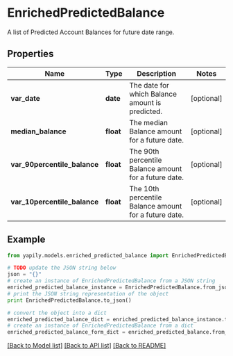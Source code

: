 # EnrichedPredictedBalance

A list of Predicted Account Balances for future date range.

## Properties
Name | Type | Description | Notes
------------ | ------------- | ------------- | -------------
**var_date** | **date** | The date for which Balance amount is predicted. | [optional] 
**median_balance** | **float** | The median Balance amount for a future date. | [optional] 
**var_90percentile_balance** | **float** | The 90th percentile Balance amount for a future date. | [optional] 
**var_10percentile_balance** | **float** | The 10th percentile Balance amount for a future date. | [optional] 

## Example

```python
from yapily.models.enriched_predicted_balance import EnrichedPredictedBalance

# TODO update the JSON string below
json = "{}"
# create an instance of EnrichedPredictedBalance from a JSON string
enriched_predicted_balance_instance = EnrichedPredictedBalance.from_json(json)
# print the JSON string representation of the object
print EnrichedPredictedBalance.to_json()

# convert the object into a dict
enriched_predicted_balance_dict = enriched_predicted_balance_instance.to_dict()
# create an instance of EnrichedPredictedBalance from a dict
enriched_predicted_balance_form_dict = enriched_predicted_balance.from_dict(enriched_predicted_balance_dict)
```
[[Back to Model list]](../README.md#documentation-for-models) [[Back to API list]](../README.md#documentation-for-api-endpoints) [[Back to README]](../README.md)


